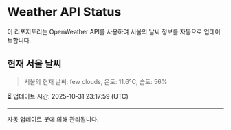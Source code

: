 
# Weather API Status

이 리포지토리는 OpenWeather API를 사용하여 서울의 날씨 정보를 자동으로 업데이트합니다.

## 현재 서울 날씨
> 서울의 현재 날씨: few clouds, 온도: 11.6°C, 습도: 56%

⏳ 업데이트 시간: 2025-10-31 23:17:59 (UTC)

---
자동 업데이트 봇에 의해 관리됩니다.

